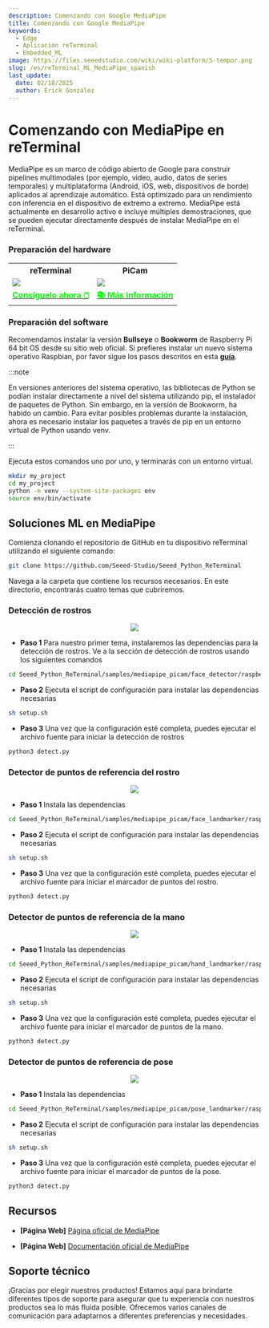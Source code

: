 ```yaml
---
description: Comenzando con Google MediaPipe
title: Comenzando con Google MediaPipe
keywords:
  - Edge
  - Aplicación reTerminal
  - Embedded_ML
image: https://files.seeedstudio.com/wiki/wiki-platform/S-tempor.png
slug: /es/reTerminal_ML_MediaPipe_spanish
last_update:
  date: 02/18/2025
  author: Erick González
---
```



# Comenzando con MediaPipe en reTerminal

MediaPipe es un marco de código abierto de Google para construir pipelines multimodales (por ejemplo, video, audio, datos de series temporales) y multiplataforma (Android, iOS, web, dispositivos de borde) aplicados al aprendizaje automático. Está optimizado para un rendimiento con inferencia en el dispositivo de extremo a extremo. MediaPipe está actualmente en desarrollo activo e incluye múltiples demostraciones, que se pueden ejecutar directamente después de instalar MediaPipe en el reTerminal.


### Preparación del hardware

<div class="table-center">
	<table class="table-nobg">
    <tr class="table-trnobg">
      <th class="table-trnobg">reTerminal</th>
      <th class="table-trnobg">PiCam</th>
		</tr>
    <tr class="table-trnobg"></tr>
		<tr class="table-trnobg">
			<td class="table-trnobg"><div style={{textAlign:'center'}}><img src="https://files.seeedstudio.com/wiki/ReTerminal/frigate/reterminal.png" style={{width:300, height:'auto'}}/></div></td>
      <td class="table-trnobg"><div style={{textAlign:'center'}}><img src="https://files.seeedstudio.com/wiki/ReTerminal/Picam/picam2.jpg" style={{width:300, height:'auto'}}/></div></td>
		</tr>
    <tr class="table-trnobg"></tr>
		<tr class="table-trnobg">
			<td class="table-trnobg"><div class="get_one_now_container" style={{textAlign: 'center'}}><a class="get_one_now_item" href="https://www.seeedstudio.com/ReTerminal-with-CM4-p-4904.html?queryID=26220f25bcce77bc420c9c03059787c0&objectID=4904&indexName=bazaar_retailer_products" target="_blank" rel="noopener noreferrer">
              <strong><span><font color={'FFFFFF'} size={"4"}> Consíguelo ahora 🖱️</font></span></strong>
          </a></div></td>
      <td class="table-trnobg"><div class="get_one_now_container" style={{textAlign: 'center'}}><a class="get_one_now_item" href="https://wiki.seeedstudio.com/reTerminal-piCam/" target="_blank" rel="noopener noreferrer"><strong><span><font color={'FFFFFF'} size={"4"}>📚 Más información</font></span></strong></a></div></td>
        </tr>
    </table>
    </div>

### Preparación del software

Recomendamos instalar la versión **Bullseye** o **Bookworm** de Raspberry Pi 64 bit OS desde su sitio web oficial. Si prefieres instalar un nuevo sistema operativo Raspbian, por favor sigue los pasos descritos en esta [**guía**](https://wiki.seeedstudio.com/reTerminal/#flash-raspberry-pi-os-64-bit-ubuntu-os-or-other-os-to-emmc). 

:::note

En versiones anteriores del sistema operativo, las bibliotecas de Python se podían instalar directamente a nivel del sistema utilizando pip, el instalador de paquetes de Python. Sin embargo, en la versión de Bookworm, ha habido un cambio. Para evitar posibles problemas durante la instalación, ahora es necesario instalar los paquetes a través de pip en un entorno virtual de Python usando venv.

:::

Ejecuta estos comandos uno por uno, y terminarás con un entorno virtual.

```sh
mkdir my_project
cd my_project
python -m venv --system-site-packages env
source env/bin/activate
```

## Soluciones ML en MediaPipe

Comienza clonando el repositorio de GitHub en tu dispositivo reTerminal utilizando el siguiente comando:

```sh
git clone https://github.com/Seeed-Studio/Seeed_Python_ReTerminal
```

Navega a la carpeta que contiene los recursos necesarios. En este directorio, encontrarás cuatro temas que cubriremos.

### Detección de rostros

<center><img width={800} src="https://files.seeedstudio.com/wiki/ReTerminal/mediapipe/meadiapipe-faccedetection.gif" /></center>

- **Paso 1** Para nuestro primer tema, instalaremos las dependencias para la detección de rostros. Ve a la sección de detección de rostros usando los siguientes comandos

```sh
cd Seeed_Python_ReTerminal/samples/mediapipe_picam/face_detector/raspberry_pi
```

- **Paso 2** Ejecuta el script de configuración para instalar las dependencias necesarias

```sh
sh setup.sh
```

- **Paso 3** Una vez que la configuración esté completa, puedes ejecutar el archivo fuente para iniciar la detección de rostros

```sh
python3 detect.py
```

### Detector de puntos de referencia del rostro
<center><img width={800} src="https://files.seeedstudio.com/wiki/ReTerminal/mediapipe/meadiapipe-facelandmarks.gif" /></center>

- **Paso 1** Instala las dependencias

```sh
cd Seeed_Python_ReTerminal/samples/mediapipe_picam/face_landmarker/raspberry_pi
```

- **Paso 2** Ejecuta el script de configuración para instalar las dependencias necesarias

```sh
sh setup.sh
```

- **Paso 3** Una vez que la configuración esté completa, puedes ejecutar el archivo fuente para iniciar el marcador de puntos del rostro.

```sh
python3 detect.py
```

### Detector de puntos de referencia de la mano

<center><img width={800} src="https://files.seeedstudio.com/wiki/ReTerminal/mediapipe/mediapipe_handlandmarks.gif" /></center>

 - **Paso 1** Instala las dependencias

```sh
cd Seeed_Python_ReTerminal/samples/mediapipe_picam/hand_landmarker/raspberry_pi
```

- **Paso 2** Ejecuta el script de configuración para instalar las dependencias necesarias

```sh
sh setup.sh
```

- **Paso 3** Una vez que la configuración esté completa, puedes ejecutar el archivo fuente para iniciar el marcador de puntos de la mano.

```sh
python3 detect.py
```

### Detector de puntos de referencia de pose

<center><img width={800} src="https://files.seeedstudio.com/wiki/ReTerminal/mediapipe/mediapipe-pose.gif" /></center>

 - **Paso 1** Instala las dependencias

```sh
cd Seeed_Python_ReTerminal/samples/mediapipe_picam/pose_landmarker/raspberry_pi
```

- **Paso 2** Ejecuta el script de configuración para instalar las dependencias necesarias

```sh
sh setup.sh
```

- **Paso 3** Una vez que la configuración esté completa, puedes ejecutar el archivo fuente para iniciar el marcador de puntos de la pose.

```sh
python3 detect.py
```

## Recursos

- **[Página Web]** [Página oficial de MediaPipe](https://mediapipe.dev/)

- **[Página Web]** [Documentación oficial de MediaPipe](https://google.github.io/mediapipe/)

## Soporte técnico

¡Gracias por elegir nuestros productos! Estamos aquí para brindarte diferentes tipos de soporte para asegurar que tu experiencia con nuestros productos sea lo más fluida posible. Ofrecemos varios canales de comunicación para adaptarnos a diferentes preferencias y necesidades.

<div class="button_tech_support_container">
<a href="https://forum.seeedstudio.com/" class="button_forum"></a> 
<a href="https://www.seeedstudio.com/contacts" class="button_email"></a>
</div>

<div class="button_tech_support_container">
<a href="https://discord.gg/eWkprNDMU7" class="button_discord"></a> 
<a href="https://github.com/Seeed-Studio/wiki-documents/discussions/69" class="button_discussion"></a>
</div>
